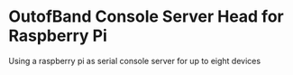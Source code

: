 # OutofBand Console Server Head for Raspberry Pi
Using a raspberry pi as serial console server for up to eight devices 

